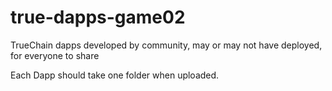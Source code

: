 # true-dapps-game02
TrueChain dapps developed by community, may or may not have deployed, for everyone to share

Each Dapp should take one folder when uploaded.
